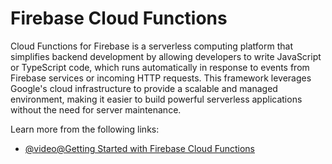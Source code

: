 # Firebase Cloud Functions

Cloud Functions for Firebase is a serverless computing platform that simplifies backend development by allowing developers to write JavaScript or TypeScript code, which runs automatically in response to events from Firebase services or incoming HTTP requests. This framework leverages Google's cloud infrastructure to provide a scalable and managed environment, making it easier to build powerful serverless applications without the need for server maintenance.

Learn more from the following links:

- [@video@Getting Started with Firebase Cloud Functions](https://youtube.com/playlist?list=PLl-K7zZEsYLkPZHe41m4jfAxUi0JjLgSM&si=yx0EwIXxhG2PHRXp)
